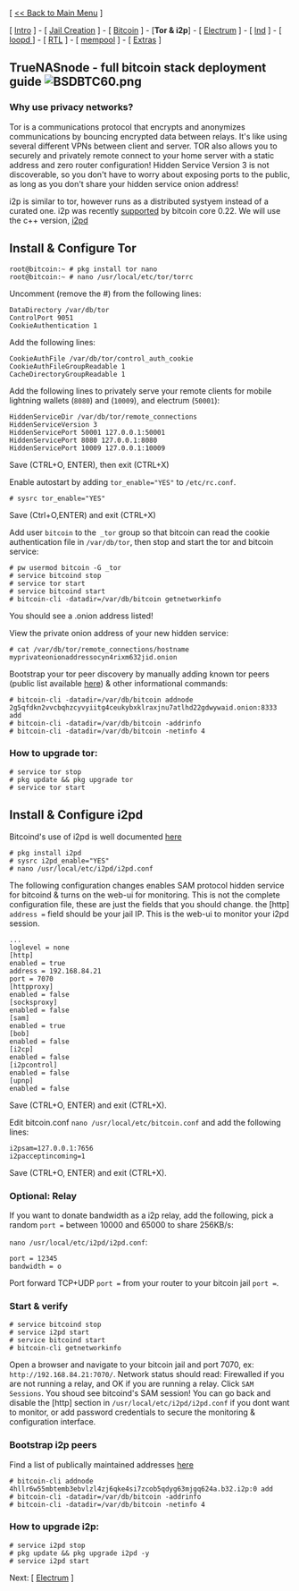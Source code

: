 [ [<< Back to Main Menu](https://github.com/seth586/guides/blob/master/README.md) ]

[ [Intro](README.md) ] - [ [Jail Creation](freenas_1_jail_creation.md) ] - [ [Bitcoin](freenas_2_bitcoin.md) ] - [**Tor & i2p**] - [ [Electrum](freenas_4_electrum.md) ] - [ [lnd](freenas_5_lnd.md) ] - [ [loopd ](freenas_5a_loopd.md)] - [ [RTL](freenas_6_rtl.md) ] - [ [mempool](freenas_8_mempool.md) ] - [ [Extras](extras.md) ]

## TrueNASnode - full bitcoin stack deployment guide ![BSDBTC60.png](images/BSDBTC60.png)

### Why use privacy networks?

Tor is a communications protocol that encrypts and anonymizes communications by bouncing encrypted data between relays. It's like using several different VPNs between client and server. TOR also allows you to securely and privately remote connect to your home server with a static address and zero router configuration! Hidden Service Version 3 is not discoverable, so you don't have to worry about exposing ports to the public, as long as you don't share your hidden service onion address!

i2p is similar to tor, however runs as a distributed systyem instead of a curated one. i2p was recently [supported](https://i2pd.readthedocs.io/en/latest/user-guide/FAQ/#how-is-i2p-different-from-tor) by bitcoin core 0.22. We will use the c++ version, [i2pd](https://www.freshports.org/security/i2pd/)

## Install & Configure Tor
```
root@bitcoin:~ # pkg install tor nano
root@bitcoin:~ # nano /usr/local/etc/tor/torrc
```
Uncomment (remove the #) from the following lines:
```
DataDirectory /var/db/tor
ControlPort 9051
CookieAuthentication 1
```
Add the following lines:
```
CookieAuthFile /var/db/tor/control_auth_cookie
CookieAuthFileGroupReadable 1
CacheDirectoryGroupReadable 1
```

Add the following lines to privately serve your remote clients for mobile lightning wallets (`8080`) and (`10009`), and electrum (`50001`):

```
HiddenServiceDir /var/db/tor/remote_connections
HiddenServiceVersion 3
HiddenServicePort 50001 127.0.0.1:50001
HiddenServicePort 8080 127.0.0.1:8080
HiddenServicePort 10009 127.0.0.1:10009
```
Save (CTRL+O, ENTER), then exit (CTRL+X)

Enable autostart by adding `tor_enable="YES"` to `/etc/rc.conf`.
```
# sysrc tor_enable="YES"
```
Save (Ctrl+O,ENTER) and exit (CTRL+X)

Add user `bitcoin` to the` _tor` group so that bitcoin can read the cookie authentication file in `/var/db/tor`, then stop and start the tor and bitcoin service:
```
# pw usermod bitcoin -G _tor
# service bitcoind stop
# service tor start
# service bitcoind start
# bitcoin-cli -datadir=/var/db/bitcoin getnetworkinfo
```
You should see a .onion address listed!

View the private onion address of your new hidden service:
```
# cat /var/db/tor/remote_connections/hostname
myprivateonionaddressocyn4rixm632jid.onion
```

Bootstrap your tor peer discovery by manually adding known tor peers (public list available [here](https://github.com/bitcoin/bitcoin/blob/master/contrib/seeds/nodes_main.txt)) & other informational commands:
```
# bitcoin-cli -datadir=/var/db/bitcoin addnode 2g5qfdkn2vvcbqhzcyvyiitg4ceukybxklraxjnu7atlhd22gdwywaid.onion:8333 add
# bitcoin-cli -datadir=/var/db/bitcoin -addrinfo
# bitcoin-cli -datadir=/var/db/bitcoin -netinfo 4
```

### How to upgrade tor:
```
# service tor stop
# pkg update && pkg upgrade tor
# service tor start
```

## Install & Configure i2pd

Bitcoind's use of i2pd is well documented [here](https://github.com/bitcoin/bitcoin/blob/master/doc/i2p.md)
```
# pkg install i2pd
# sysrc i2pd_enable="YES"
# nano /usr/local/etc/i2pd/i2pd.conf
```
The following configuration changes enables SAM protocol hidden service for bitcoind & turns on the web-ui for monitoring. This is not the complete configuration file, these are just the fields that you should change. the [http] `address =` field should be your jail IP. This is the web-ui to monitor your i2pd session.
```
...
loglevel = none
[http]
enabled = true
address = 192.168.84.21
port = 7070
[httpproxy]
enabled = false
[socksproxy]
enabled = false
[sam]
enabled = true
[bob]
enabled = false
[i2cp]
enabled = false
[i2pcontrol]
enabled = false
[upnp]
enabled = false
```
Save (CTRL+O, ENTER) and exit (CTRL+X). 

Edit bitcoin.conf `nano /usr/local/etc/bitcoin.conf` and add the following lines:

```
i2psam=127.0.0.1:7656
i2pacceptincoming=1
```
Save (CTRL+O, ENTER) and exit (CTRL+X). 

### Optional: Relay

If you want to donate bandwidth as a i2p relay, add the following, pick a random `port =` between 10000 and 65000 to share 256KB/s:

`nano /usr/local/etc/i2pd/i2pd.conf`:
```
port = 12345
bandwidth = o
```
Port forward TCP+UDP `port =` from your router to your bitcoin jail `port =`. 

### Start & verify
```
# service bitcoind stop
# service i2pd start
# service bitcoind start
# bitcoin-cli getnetworkinfo
```
Open a browser and navigate to your bitcoin jail and port 7070, ex: `http://192.168.84.21:7070/`. Network status should read: Firewalled if you are not running a relay, and OK if you are running a relay. Click `SAM Sessions`. You shoud see bitcoind's SAM session! You can go back and disable the [http] section in `/usr/local/etc/i2pd/i2pd.conf` if you dont want to monitor, or add password credentials to secure the monitoring & configuration interface.

### Bootstrap i2p peers
Find a list of publically maintained addresses [here](https://github.com/bitcoin/bitcoin/blob/master/contrib/seeds/nodes_main.txt)
```
# bitcoin-cli addnode 4hllr6w55mbtemb3ebvlzl4zj6qke4si7zcob5qdyg63mjgq624a.b32.i2p:0 add
# bitcoin-cli -datadir=/var/db/bitcoin -addrinfo
# bitcoin-cli -datadir=/var/db/bitcoin -netinfo 4
```

### How to upgrade i2p:
```
# service i2pd stop
# pkg update && pkg upgrade i2pd -y
# service i2pd start
```

Next: [ [Electrum](freenas_4_electrum.md) ]
